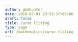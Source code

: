 ```yaml
---
author: gbmhunter
date: 2018-07-01 23:53:37+00:00
draft: false
title: Curve Fitting
type: page
url: /mathematics/curve-fitting
---
```

